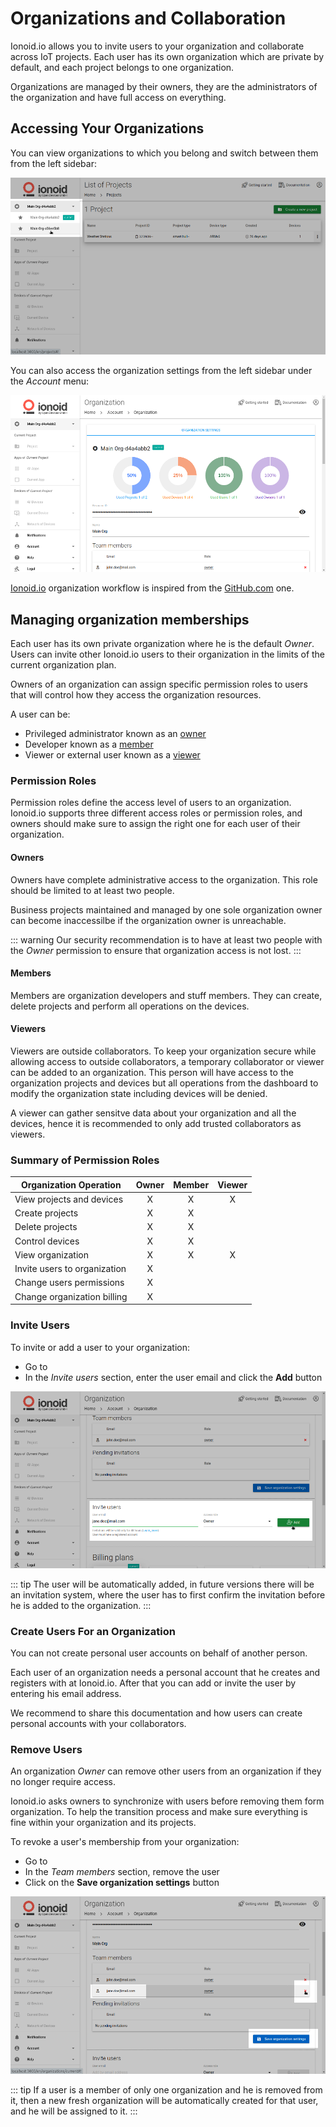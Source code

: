 # Organizations and Collaboration

Ionoid.io allows you to invite users to your organization and collaborate across
IoT projects.
Each user has its own organization which are private by default, and each project
belongs to one organization.

Organizations are managed by their owners, they are the administrators of the
organization and have full access on everything.

## Accessing Your Organizations

You can view organizations to which you belong and switch between them from the
left sidebar:

![View and siwtch Organizations](/steps/projects-and-devices/switch_org.png)

You can also access the organization settings from the left sidebar under the
*Account* menu:

![Organization settings](/steps/projects-and-devices/org_settings.png)

[Ionoid.io](https://ionoid.io/) organization workflow is inspired from the
[GitHub.com](https://github.com) one.

## Managing organization memberships

Each user has its own private organization where he is the default *Owner*. Users
can invite other Ionoid.io users to their organization in the limits of the
current organization plan.

Owners of an organization can assign specific permission roles to users that
will control how they access the organization resources.

A user can be:

- Privileged administrator known as an [owner](#owners)
- Developer known as a [member](#members)
- Viewer or external user known as a [viewer](#viewers)

### Permission Roles

Permission roles define the access level of users to an organization. Ionoid.io
supports three different access roles or permission roles, and owners should make
sure to assign the right one for each user of their organization.

#### Owners

Owners have complete administrative access to the organization. This role should
be limited to at least two people.

Business projects maintained and managed by one sole organization owner can
become inaccessilbe if the organization owner is unreachable.

::: warning
Our security recommendation is to have at least two people with the *Owner*
permission to ensure that organization access is not lost.
:::

#### Members

Members are organization developers and stuff members. They can create, delete
projects and perform all operations on the devices.

#### Viewers

Viewers are outside collaborators. To keep your organization secure while
allowing access to outside collaborators, a temporary collaborator or viewer can
be added to an organization. This person will have access to the organization
projects and devices but all operations from the dashboard to modify the
organization state including devices will be denied.

A viewer can gather sensitve data about your organization and all the devices,
hence it is recommended to only add trusted collaborators as viewers.

### Summary of Permission Roles

| Organization Operation    |  Owner          |  Member         | Viewer          |
| ------------------------- |:---------------:|:---------------:|:---------------:|
| View projects and devices           |  X              |  X              |  X              |
| Create projects           |  X              |  X              |                 |
| Delete projects           |  X              |  X              |                 |
| Control devices           |  X              |  X              |                 |
| View organization            |  X              |  X                |  X               |
| Invite users to organization            |  X              |                 |                 |
| Change users permissions            |  X              |                 |                 |
| Change organization billing            |  X              |                 |                 |

### Invite Users

To invite or add a user to your organization:

- Go to <the-organization-settings-page/>
- In the *Invite users* section, enter the user email and click the **Add** button

![Invite users to an organization](/steps/projects-and-devices/add_user_to_org.png)

::: tip
The user will be automatically added, in future versions there will be an
invitation system, where the user has to first confirm the invitation before he
is added to the organization.
:::

### Create Users For an Organization

You can not create personal user accounts on behalf of another person.

Each user of an organization needs a personal account that he creates and
registers with at Ionoid.io. After that you can add or invite the user by
entering his email address.

We recommend to share this documentation and how users can create personal
accounts with your collaborators.

### Remove Users

An organization *Owner* can remove other users from an organization if they no
longer require access.

Ionoid.io asks owners to synchronize with users before removing them form
organization. To help the transition process and make sure everything is fine
within your organization and its projects.

To revoke a user's membership from your organization:

- Go to <the-organization-settings-page/>
- In the *Team members* section, remove the user
- Click on the **Save organization settings** button

![Remove users from an organization](/steps/projects-and-devices/remove_user_from_org.png)

::: tip
If a user is a member of only one organization and he is removed from it, then
a new fresh organization will be automatically created for that user, and he
will be assigned to it.
:::

<Content :page-key="getPageKey($site.pages, '/docs/_have-questions.html')" />

